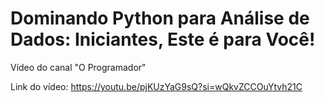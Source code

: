 # Dominando Python para Análise de Dados: Iniciantes, Este é para Você!

Vídeo do canal "O Programador"

Link do vídeo: https://youtu.be/pjKUzYaG9sQ?si=wQkvZCCOuYtvh21C
